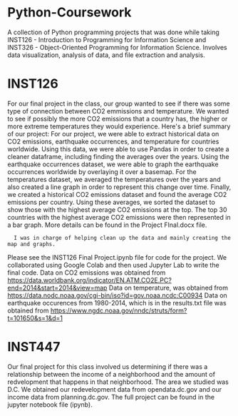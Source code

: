 # Python-Coursework
A collection of Python programming projects that was done while taking INST126 - Introduction to Programming for Information Science and INST326 - Object-Oriented Programming for Information Science. Involves data visualization, analysis of data, and file extraction and analysis.

# INST126
For our final project in the class, our group wanted to see if there was some type of connection between CO2 emmissions and temperature.
We wanted to see if possibly the more CO2 emissions that a country has, the higher or more extreme temperatures they would experience. 
Here's a brief summary of our project: 
      For our project, we were able to extract historical data on CO2 emissions, earthquake occurrences, and temperature for countries           worldwide. Using this data, we were able to use Pandas in order to create a cleaner dataframe, including finding the averages over         the years. Using the earthquake occurrences dataset, we were able to graph the earthquake occurrences worldwide by overlaying it           over a basemap. For the temperatures dataset, we averaged the temperatures over the years and also created a line graph in order to         represent this change over time. Finally, we created a historical CO2 emissions dataset and found the average CO2 emissions per             country. Using these averages, we sorted the dataset to show those with the highest average CO2 emissions at the top. The top 30           countries with the highest average CO2 emissions were then represented in a bar graph. More details can be found in the                     Project FInal.docx file. 
      
      I was in charge of helping clean up the data and mainly creating the map and graphs.
Please see the INST126 Final Project.ipynb file for code for the project. We collaborated using Google Colab and then used Jupyter Lab to write the final code.
Data on CO2 emissions was obtained from https://data.worldbank.org/indicator/EN.ATM.CO2E.PC?end=2014&start=2014&view=map 
Data on temperature, was obtained from https://data.nodc.noaa.gov/cgi-bin/iso?id=gov.noaa.ncdc:C00934 
Data on earthquake occurences from 1980-2014, which is in the results.txt file was obtained from https://www.ngdc.noaa.gov/nndc/struts/form?t=101650&s=1&d=1 

# INST447
Our final project for this class involved us determining if there was a relationship between the income of a neighborhood and the amount of redvelopment that happens in that neighborhood. The area we studied was D.C. We obtained our redevelopment data from opendata.dc.gov and our income data from planning.dc.gov. The full project can be found in the jupyter notebook file (ipynb).
